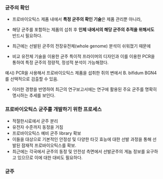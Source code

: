 
### 균주의 확인 
- 프로바이오틱스 제품 내에서 **특정 균주의 확인 기술**은 제품 관리뿐 아니라, 
- 해당 균주를 포함하는 제품의 섭취 후 **인체 내에서의 해당 균주의 추적을 위해서도** 반드시 필요하다.

- 최근에는 선발된 균주의 전장유전체(whole genome) 분석이 쉬워졌기 때문에 
- 비교 유전체 기술을 이용한 균주 특이적 프라이머의 디자인과 이를 이용한 PCR을 통하여 특정 균주의 정량적, 정성적 분석이 가능해졌다.

예시) PCR을 사용해서 프로바이오틱스 제품을 섭취한 쥐의 변에서 B. bifidum BGN4를 선택적으로 검출할 수 있음.

- 이러한 경향을 반영하여 최근의 연구보고서에는 연구에 활용된 주요 균주를 명확히 명시하는 추세를 보인다.


### 프로바이오틱스 균주를 개발하기 위한 프로세스 
- 적절한시료에서 균주 분리
- 유전자 수준까지 동정을 거침 
- 프로바이오틱스 예비 균주 library 확보 
- 이들을 대상으로 기본적인 안정성 및 다양한 타깃 효능에 대한 선발 과정을 통해 선발된 잠재적 프로바이오틱스를 확보.
- 최근에는 각국에서 균주의 동정 및 안전성 측면에서 선발균주의 게놈 정보를 요구하고 있으므로 이에 대한 대비도 필요하다. 


### 균주 

